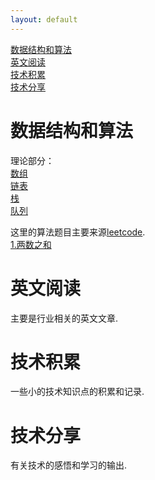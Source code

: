 ```yaml
---
layout: default
---
```



[数据结构和算法](#数据结构和算法)  
[英文阅读](#英文阅读)  
[技术积累](#技术积累)  
[技术分享](#技术分享)  



# 数据结构和算法
理论部分：  
[数组](./data/array.html)  
[链表](./data/link.html)  
[栈](./data/stack.html)  
[队列](./data/queue.html)  

这里的算法题目主要来源<a href='https://leetcode-cn.com'>leetcode</a>.  
[1.两数之和](./arts/algorithm.2019.11.27.html)

# 英文阅读
主要是行业相关的英文文章.



# 技术积累
一些小的技术知识点的积累和记录.



# 技术分享
有关技术的感悟和学习的输出.


